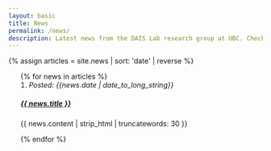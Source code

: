 ```yaml
---
layout: basic
title: News
permalink: /news/
description: Latest news from the DAIS Lab research group at UBC. Check out our recent achievements and publications on process control, data analytics and machine learning.
---
```


{% assign articles = site.news | sort: 'date' | reverse %}

<div class="content">

<ol reversed class="publist list-nomargin" style="list-style-position: inside;">
  {% for news in articles %}
  <li class="box box-left-border list-item" itemscope itemtype="http://schema.org/NewsArticle">
    <span class="news-date"><i>Posted: <time itemprop="datePublished" datetime="{{ news.date | date_to_xmlschema }}">{{news.date | date_to_long_string}}</time></i></span>
    <h5 class="news-title">
      <a href="{{ news.url }}"><strong itemprop="name headline">{{ news.title }}</strong></a>
    </h5>
    <div class="pub-news" itemprop="articleBody">
      <p>{{ news.content | strip_html | truncatewords: 30 }}</p>
    </div>
  </li>
  {% endfor %}
</ol>

</div>